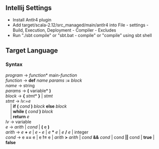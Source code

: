 
## Intellij Settings
 * Install Antlr4 plugin
 * Add target/scala-2.12/src_managed/main/antlr4 into File - settings - Build, Execution, Deployment - Compiler - Excludes
 * Run "./sbt compile" or "sbt.bat - compile" or "compile" using sbt shell

## Target Language
### Syntax
  *program* -> *function** main-*function*<br/>
  *function* -> **def** *name* *params* **:=** *block*<br/>
  *name* -> string<br/>
  *params* -> **(** variable* **)**<br/>
  *block* -> **{** *stmt** **}** | *stmt*<br/>
  *stmt* -> *lv*:=*e*<br/>
  &nbsp;&nbsp;&nbsp;&nbsp;| **if** **(** *cond* **)** *block* **else** *block*<br/>
  &nbsp;&nbsp;&nbsp;&nbsp;| **while** **(** *cond* **)** *block*<br/>
  &nbsp;&nbsp;&nbsp;&nbsp;| **return** *e*<br/>
  *lv* -> variable<br/>
  *e* -> *arith* | *cond* | **(** e **)**<br/>
  *arith* -> *e* **+** *e* | *e* **-** *e* |  *e* **\*** *e* |  *e* **/** *e*  | integer<br/>
  *cond* -> e **==** e | e **!=** e | *arith* **>** *arith* | *cond* **&&** *cond* | cond **||** cond | **true** | **false**<br/>
